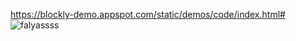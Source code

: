 https://blockly-demo.appspot.com/static/demos/code/index.html#
![falyassss](https://github.com/agriciosouza/softexaulas/assets/99698837/04225af5-903a-48c4-a451-ce318dd391ce)
